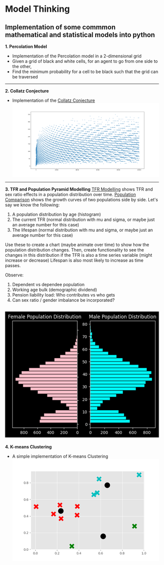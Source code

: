 # Model Thinking

## Implementation of some commmon mathematical and statistical models into python

**1. Percolation Model**
  - Implementation of the Percolation model in a 2-dimensional grid
  - Given a grid of black and white cells, for an agent to go from one side to the other,
  - Find the minimum probability for a cell to be black such that the grid can be traversed
---
**2. Collatz Conjecture**
  - Implementation of the [Collatz Conjecture](https://en.wikipedia.org/wiki/Collatz_conjecture)
  ![Collatz Image](Colllatz_100000.png)
---
**3. TFR and Population Pyramid Modelling**
[TFR Modelling](TFR_Modelling_and_Simulations.ipynb) shows TFR and sex ratio effects in a population distribution over time.
[Population Comparison](Population_Comparison.ipynb) shows the growth curves of two populations side by side.
Let's say we know the following:
1. A population distribution by age (histogram)
2. The current TFR (normal distribution with mu and sigma, or maybe just an average number for this case)
3. The lifespan (normal distribution with mu and sigma, or maybe just an average number for this case)

Use these to create a chart (maybe animate over time) to show how the population distribution changes.
Then, create functionality to see the changes in this distribution if the TFR is also a time series variable (might increase or decrease)
Lifespan is also most likely to increase as time passes.

Observe:
1. Dependent vs dependee population
2. Working age bulk (demographic dividend)
3. Pension liability load: Who contributes vs who gets
4. Can sex ratio / gender imbalance be incorporated?

![Simulated_population_pyramid](pyramid.png)
---
**4. K-means Clustering**
- A simple implementation of K-means Clustering
![K-means Clustering Showing Data and Centroids](k_means_clustering.png)
